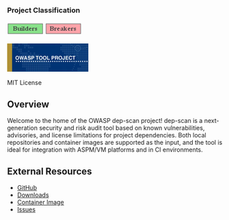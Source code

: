 ### Project Classification

![Builders](assets/images/owasp_builders_small.png)
![Breakers](assets/images/owasp_breakers_small.png)

![Tool Project](assets/images/owasp_tool_project.png)

MIT License

## Overview

Welcome to the home of the OWASP dep-scan project! dep-scan is a next-generation security and risk audit tool based on known vulnerabilities, advisories, and license limitations for project dependencies. Both local repositories and container images are supported as the input, and the tool is ideal for integration with ASPM/VM platforms and in CI environments.

## External Resources

- [GitHub](https://github.com/owasp-dep-scan/dep-scan)
- [Downloads](https://github.com/owasp-dep-scan/dep-scan/releases)
- [Container Image](https://github.com/owasp-dep-scan/dep-scan/pkgs/container/depscan/154272305?tag=latest)
- [Issues](https://github.com/owasp-dep-scan/dep-scan/issues)
